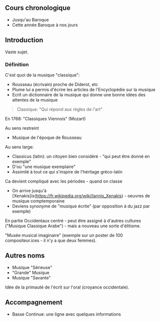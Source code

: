 ## Cours chronologique

- Jusqu'au Baroque
- Cette année Baroque à nos jours

## Introduction

Vaste sujet.

### Définition

C'est quoi de la musique "classique":

- Rousseau (écrivain) proche de Diderot, etc
- Plume lui a permis d'écrire les articles de l'Encyclopédie sur la musique
- Ecrit un dictionnaire de la musique qui donne une bonne idées des attentes de la musique

> Classique: "Qui répond aux règles de l'art" 

En 1768: "Classiques Viennois" (Mozart)

Au sens restreint

- Musique de l'époque de Rousseau

Au sens large:

- Classicus (latin): un citoyen bien considéré - "qui peut être donné en exemple"
- D'où "une musique exemplaire"
- Assimilé à tout ce qui s'inspire de l'héritage gréco-latin

Ca devient compliqué avec les périodes - quand on classe

- On arrive jusqu'à [Xenakis]is(https://fr.wikipedia.org/wiki/Iannis_Xenakis) - oeuvres de musique comptemporaine
- Deviens synonyme de "musique écrite" (par opposition à du jazz par exemple)

En partie Occidentaux centré - peut être assigné à d'autres cultures ("Musique Classique Arabe") - mais a nouveau une sorte d'élitisme.

"Musée musical imaginaire" (exemple sur un poster de 100 compositeur.ices - il n'y a que deux femmes).

## Autres noms

- Musique "Sérieuse"
- "Grande" Musique
- Musique "Savante"

Idée de la primauté de l'écrit sur l'oral (croyance occidentale).

## Accompagnement

- Basse Continue: une ligne avec quelques informations